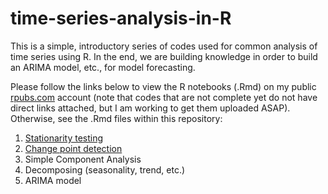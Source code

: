 # time-series-analysis-in-R

This is a simple, introductory series of codes used for common analysis of time series using R. 
In the end, we are building knowledge in order to build an ARIMA model, etc., for model forecasting. 

Please follow the links below to view the R notebooks (.Rmd) on my public [rpubs.com](http://rpubs.com/richkt) account (note that codes that are not complete yet do not have direct links attached, but I am working to get them uploaded ASAP). Otherwise, see the .Rmd files within this repository:

1. [Stationarity testing](http://rpubs.com/richkt/269797) 
2. [Change point detection](http://rpubs.com/richkt/269908) 
3. Simple Component Analysis
4. Decomposing (seasonality, trend, etc.)
4. ARIMA model

